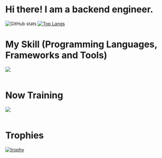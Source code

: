 <body>
<h1>Hi there! I am a backend engineer.</h1>
  
![GitHub stats](https://github-readme-stats.vercel.app/api?username=hideyuki-matsuyama&theme=vue-dark&show_icons=true&hide=stars,contribs&show=reviews,discussions_started,discussions_answered,prs_merged,prs_merged_percentage)
[![Top Langs](https://github-readme-stats.vercel.app/api/top-langs/?username=hideyuki-matsuyama&layout=compact&theme=vue-dark)](https://github.com/anuraghazra/github-readme-stats)

# My Skill (Programming Languages, Frameworks and Tools)

<img src="https://skillicons.dev/icons?i=ruby,rails,html,css,js,mysql,github,vscode,docker,jquery,aws,postman" />
<br /><br />

# Now Training

<img src="https://skillicons.dev/icons?i=typescript,react,vuejs" />
<br /><br />

# Trophies
[![trophy](https://github-profile-trophy.vercel.app/?username=hideyuki-matsuyama&theme=discord)](https://github.com/ryo-ma/github-profile-trophy)

</body>
